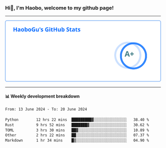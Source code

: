 <!--<h2 align="center"> Hi👋, I'm Haobo, welcome to my github page! </h2>-->
### Hi👋, I'm Haobo, welcome to my github page!
-------

<img href="https://github.com/HaoboGu" src="assets/stats.svg" alt="github stats" /> 

-------

#### 📊 **Weekly development breakdown**
<!--START_SECTION:waka-->

```txt
From: 13 June 2024 - To: 20 June 2024

Python        12 hrs 22 mins  █████████▓░░░░░░░░░░░░░░░   38.40 %
Rust          9 hrs 52 mins   ███████▓░░░░░░░░░░░░░░░░░   30.62 %
TOML          3 hrs 30 mins   ██▓░░░░░░░░░░░░░░░░░░░░░░   10.89 %
Other         2 hrs 22 mins   ██░░░░░░░░░░░░░░░░░░░░░░░   07.37 %
Markdown      1 hr 34 mins    █▒░░░░░░░░░░░░░░░░░░░░░░░   04.90 %
```

<!--END_SECTION:waka-->
<!--
backup url: https://github-readme-status-dusky-ten.vercel.app/api?username=HaoboGu&count_private=true&show_icons=true&theme=transparent&border_color=2f80ed
-->
<!--
**HaoboGu/HaoboGu** is a ✨ _special_ ✨ repository because its `README.md` (this file) appears on your GitHub profile.

Here are some ideas to get you started:

- 🔭 I’m currently working on AI-assisted programming tools
- 🌱 I’m currently learning ...
- 👯 I’m looking to collaborate on ...
- 🤔 I’m looking for help with ...
- 💬 Ask me about ...
- 📫 How to reach me: ...
- 😄 Pronouns: ...
- ⚡ Fun fact: ...
-->
